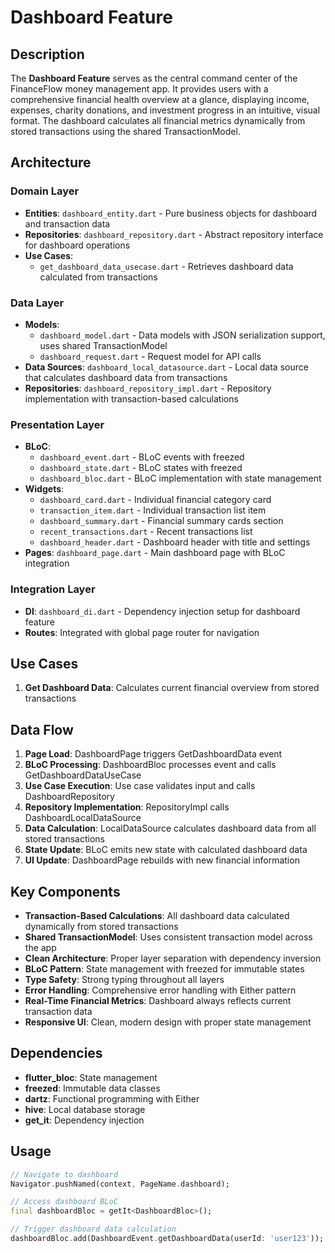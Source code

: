 # Dashboard Feature

## Description

The **Dashboard Feature** serves as the central command center of the FinanceFlow money management app. It provides users with a comprehensive financial health overview at a glance, displaying income, expenses, charity donations, and investment progress in an intuitive, visual format. The dashboard calculates all financial metrics dynamically from stored transactions using the shared TransactionModel.

## Architecture

### Domain Layer
- **Entities**: `dashboard_entity.dart` - Pure business objects for dashboard and transaction data
- **Repositories**: `dashboard_repository.dart` - Abstract repository interface for dashboard operations
- **Use Cases**: 
  - `get_dashboard_data_usecase.dart` - Retrieves dashboard data calculated from transactions

### Data Layer
- **Models**: 
  - `dashboard_model.dart` - Data models with JSON serialization support, uses shared TransactionModel
  - `dashboard_request.dart` - Request model for API calls
- **Data Sources**: `dashboard_local_datasource.dart` - Local data source that calculates dashboard data from transactions
- **Repositories**: `dashboard_repository_impl.dart` - Repository implementation with transaction-based calculations

### Presentation Layer
- **BLoC**: 
  - `dashboard_event.dart` - BLoC events with freezed
  - `dashboard_state.dart` - BLoC states with freezed
  - `dashboard_bloc.dart` - BLoC implementation with state management
- **Widgets**:
  - `dashboard_card.dart` - Individual financial category card
  - `transaction_item.dart` - Individual transaction list item
  - `dashboard_summary.dart` - Financial summary cards section
  - `recent_transactions.dart` - Recent transactions list
  - `dashboard_header.dart` - Dashboard header with title and settings
- **Pages**: `dashboard_page.dart` - Main dashboard page with BLoC integration

### Integration Layer
- **DI**: `dashboard_di.dart` - Dependency injection setup for dashboard feature
- **Routes**: Integrated with global page router for navigation

## Use Cases

1. **Get Dashboard Data**: Calculates current financial overview from stored transactions

## Data Flow

1. **Page Load**: DashboardPage triggers GetDashboardData event
2. **BLoC Processing**: DashboardBloc processes event and calls GetDashboardDataUseCase
3. **Use Case Execution**: Use case validates input and calls DashboardRepository
4. **Repository Implementation**: RepositoryImpl calls DashboardLocalDataSource
5. **Data Calculation**: LocalDataSource calculates dashboard data from all stored transactions
6. **State Update**: BLoC emits new state with calculated dashboard data
7. **UI Update**: DashboardPage rebuilds with new financial information

## Key Components

- **Transaction-Based Calculations**: All dashboard data calculated dynamically from stored transactions
- **Shared TransactionModel**: Uses consistent transaction model across the app
- **Clean Architecture**: Proper layer separation with dependency inversion
- **BLoC Pattern**: State management with freezed for immutable states
- **Type Safety**: Strong typing throughout all layers
- **Error Handling**: Comprehensive error handling with Either pattern
- **Real-Time Financial Metrics**: Dashboard always reflects current transaction data
- **Responsive UI**: Clean, modern design with proper state management

## Dependencies

- **flutter_bloc**: State management
- **freezed**: Immutable data classes
- **dartz**: Functional programming with Either
- **hive**: Local database storage
- **get_it**: Dependency injection

## Usage

```dart
// Navigate to dashboard
Navigator.pushNamed(context, PageName.dashboard);

// Access dashboard BLoC
final dashboardBloc = getIt<DashboardBloc>();

// Trigger dashboard data calculation
dashboardBloc.add(DashboardEvent.getDashboardData(userId: 'user123'));
```